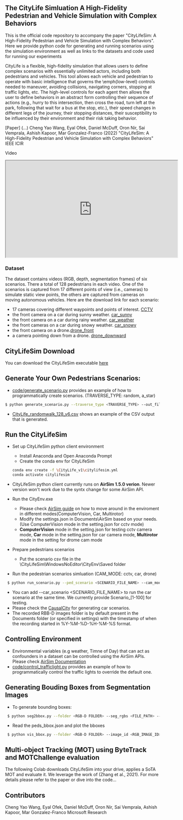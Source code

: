 
## The CityLife Simluation A High-Fidelity Pedestrian and Vehicle Simulation with Complex Behaviors
This is the official code repository to accompany the paper "CityLifeSim: A High-Fidelity Pedestrian and Vehicle Simulation with Complex Behaviors".
Here we provide python code for generating and running scenarios using the simulation environment as well as links to the datasets and code used for running our experiments

CityLife is a flexible, high-fidelity simulation that allows users to define complex scenarios with essentially unlimited actors, including both pedestrians and vehicles. 
This tool allows each vehicle and pedestrian to operate with basic intelligence that governs the \emph{low-level} controls needed to maneuver, avoiding collisions, navigating corners, stopping at traffic lights, etc. The high-level controls for each agent then allows the user to define behaviors in an abstract form controlling their sequence of actions (e.g., hurry to this intersection, then cross the road, turn left at the park, following that wait for a bus at the stop, etc.), their speed changes in different legs of the journey, their stopping distances, their susceptibility to be influenced by their environment and their risk taking behavior.

[Paper] (...)
Cheng Yao Wang,  Eyal Ofek, Daniel McDuff, Oron Nir, Sai Vemprala,  Ashish Kapoor,  Mar Gonzalez-Franco (2022) "CityLifeSim: A High-Fidelity Pedestrian and Vehicle Simulation with Complex Behaviors" IEEE ICIR

Video
<iframe src="https://drive.google.com/file/d/1HzDDNNBiDJH3pginjnWD6ZoLsC5pzE-l/preview" width="560" height="315" allow="autoplay"></iframe>

### Dataset
The dataset contains videos (RGB, depth, segmentation frames) of six scenarios. There a total of 128 pedestrians in each video. One of the scenarios is captured from 17 different points of view (i.e., cameras) to simulate static view points, the others are captured from cameras on moving autonomous vehicles. 
Here are the download link for each scenario: 

* 17 cameras covering different waypoints and points of interest. [CCTV](https://drive.google.com/file/d/1lZWYIObz4HGp87YTetgoMrbIn-jfflgW/view?usp=sharing)
* the front camera on a car during sunny weather. [car_sunny](https://drive.google.com/file/d/1MakOLo3e2XHk3hDgmuIZDAl5dwpQYSeo/view?usp=sharing)
* the front camera on a car during rainy weather. [car_weather](https://drive.google.com/file/d/1KtDhfqQaPbNx4BcbdCLG5DKuc0Uf0361/view?usp=sharing)
* the front cameras on a car during snowy weather. [car_snowy](https://drive.google.com/file/d/1by29iSKW6X943yHjvJVFepo2JDp7Ep42/view?usp=sharing)
* the front camera on a drone.[drone_front](https://drive.google.com/file/d/19fVTnfQiY-_YHoBQR7-qbsyrSLnPJZK3/view?usp=sharing)
* a camera pointing down from a drone. [drone_downward](https://drive.google.com/file/d/1S7sFj7MWWvWAP_B-pgRmoVxcqtoI1j4I/view?usp=sharing)


## CityLifeSim Download
You can download the CityLifeSim executable [here](https://1drv.ms/u/s!AsGKWIA1OsCvpVjc4_8OckZMVUKN?e=9Lum0t)


## Generate Your Own Pedestrians Scenarios:
* [code/generate_scenario.py](https://github.com/CitylifeSim/CitylifeSim.github.io/blob/main/code/generate_scenario.py) provides an example of how to programmatically create scenarios. (TRAVERSE_TYPE: random, a_star)
```bash
$ python generate_scenario.py --traverse_type <TRAVERSE_TYPE> --out_file <SCENARIO_FILE_NAME>.csv
```
* [CityLife_randomwalk_128_v6.csv](https://github.com/CitylifeSim/CitylifeSim.github.io/blob/main/code/CityLife_randomwalk_128_v6.csv) shows an example of the CSV output that is generated.

## Run the CityLifeSim
* Set up CityLifeSim python client environment
  * Install Anaconda and Open Anaconda Prompt
  * Create the conda env for CityLifeSim
   ```bash
   conda env create -f \CityLife_v1\citylifesim.yml
   conda activate citylifesim
  ```
* CityLifeSim python client currently runs on **AirSim 1.5.0 verion**. Newer version won't work due to the syntx change for some AirSim API.

* Run the CityEnv.exe
  * Please check [AirSim guide](https://microsoft.github.io/AirSim/settings/) on how to move around in the enviroment in different modes(ComputerVision, Car, Multirotor)
  * Modify the settings.json in Documents\AirSim based on your needs. (Use ComputerVision mode in the setting.json for cctv mode)
  * **ComputerVision** mode in the setting.json for testing cctv camera mode, **Car** mode in the setting.json for car camera mode, **Multirotor** mode in the setting for drome cam mode 

* Prepare pedestrians scenarios
  * Put the scenario csv file in the \CityLifeSim\WindowsNoEditor\CityEnv\Saved folder

* Run the pedestrian scenarios simluation (CAM_MODE: cctv, car, drone)
 ```bash
  $ python run_scenario.py --ped_scenario <SCENARIO_FILE_NAME> --cam_mode <CAM_MODE> --recording
 ```
 * You can add --car_scenario <SCENARIO_FILE_NAME> to run the car scenario at the same time. We currently provide Scenario_[1-100] for testing. 
 * Please check the [CausalCity](https://github.com/CitylifeSim/causalcity.github.io) for generating car scenarios.
 * The recorded RBB-D images folder is by default present in the Documents folder (or specified in settings) with the timestamp of when the recording started in %Y-%M-%D-%H-%M-%S format.

## Controlling Environment
  * Environmental variables (e.g weather, Timne of Day) that can act as confounders in a dataset can be controlled using the AirSim APIs. Please check [AirSim Documentation](https://microsoft.github.io/AirSim/apis/)
  * [code/control_trafficlight.py](https://github.com/CitylifeSim/CitylifeSim.github.io/blob/main/code/control_trafficlight.py) provides an example of how to programmatically control the traffic lights to override the default one.

## Generating Bouding Boxes from Segmentation Images
 * To generate bounding boxes:
 ```bash
  $ python seg2bbox.py --folder <RGB-D FOLDER> --seg_rgbs <FILE_PATH> --save_image
 ```
 * Read the peds_bbox.json and plot the bboxes
 ```bash
  $ python vis_bbox.py --folder <RGB-D FOLDER> --image_id <RGB_IMAGE_ID>
 ``` 

## Multi-object Tracking (MOT) using ByteTrack and MOTChallenge evaluation
The following Colab downloads CityLifeSim into your drive, applies a SoTA MOT and evaluate it. 
We leverage the work of (Zhang et al., 2021).
For more details please refer to the paper or dive into the code...


## Contributors
Cheng Yao Wang,  Eyal Ofek, Daniel McDuff, Oron Nir, Sai Vemprala,  Ashish Kapoor,  Mar Gonzalez-Franco 
Microsoft Research
